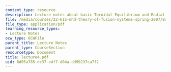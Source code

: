 ```yaml
---
content_type: resource
description: Lecture notes about basic Toroidal Equilibrium and Radial Pressure Balance.
file: /media/courses/22-615-mhd-theory-of-fusion-systems-spring-2007/8d05a785dc37e4f7d04add99237ca7f2_lecture4.pdf
file_type: application/pdf
learning_resource_types:
- Lecture Notes
ocw_type: OCWFile
parent_title: Lecture Notes
parent_type: CourseSection
resourcetype: Document
title: lecture4.pdf
uid: 8d05a785-dc37-e4f7-d04a-dd99237ca7f2
---
```

